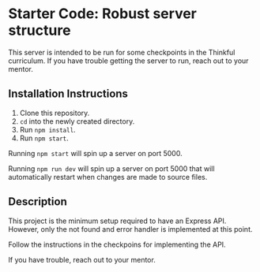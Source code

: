 # Starter Code: Robust server structure

This server is intended to be run for some checkpoints in the Thinkful curriculum. If you have trouble getting the server to run, reach out to your mentor.

## Installation Instructions

1. Clone this repository.
1. `cd` into the newly created directory.
1. Run `npm install`.
1. Run `npm start`.

Running `npm start` will spin up a server on port 5000.

Running `npm run dev` will spin up a server on port 5000 that will automatically restart when changes are made to source files.

## Description

This project is the minimum setup required to have an Express API. However, only the not found and error handler is implemented at this point.

Follow the instructions in the checkpoins for implementing the API.

If you have trouble, reach out to your mentor.

